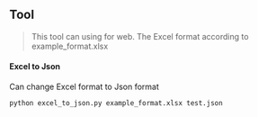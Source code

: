 ## Tool

> This tool can using for web.
> The Excel format according to example_format.xlsx 


#### Excel to Json
Can change Excel format to Json format
```
python excel_to_json.py example_format.xlsx test.json
```